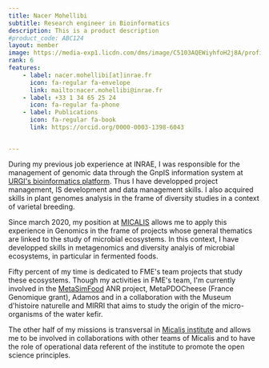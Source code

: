 ```yaml
---
title: Nacer Mohellibi
subtitle: Research engineer in Bioinformatics
description: This is a product description
#product_code: ABC124
layout: member
image: https://media-exp1.licdn.com/dms/image/C5103AQEWiyhfoH2j8A/profile-displayphoto-shrink_200_200/0/1516309558912?e=1676505600&v=beta&t=Y0SzGbKhP0ldoUxyefMgmZcI5s50WcS1I6JiLwB2k_k
rank: 6
features:
    - label: nacer.mohellibi[at]inrae.fr
      icon: fa-regular fa-envelope
      link: mailto:nacer.mohellibi@inrae.fr
    - label: +33 1 34 65 25 24
      icon: fa-regular fa-phone
    - label: Publications
      icon: fa-regular fa-book
      link: https://orcid.org/0000-0003-1398-6043


---
```




During my previous job experience at INRAE, I was responsible for the management of genomic data through the GnpIS information system at [URGI's bioinformatics platform](https://urgi.versailles.inra.fr/Platform). Thus I have developped project management, IS development and data management skills. I also acquired skills in plant genomes analysis in the frame of diversity studies in a context of varietal breeding.

Since march 2020, my position at [MICALIS](https://www.micalis.fr/micalis_eng/) allows me to apply this experience in Genomics in the frame of projects whose general thematics are linked to the study of microbial ecosystems. In this context, I have developped skills in metagenomics and diversity analyis of microbial ecosystems, in particular in fermented foods.

Fifty percent of my time is dedicated to FME's team projects that study these ecosystems. Though my activities in FME's team, I'm currently involved in the [MetaSimFood](http://fme.micalis.fr/projects/metasimfood/) ANR project, MetaPDOCheese (France Genomique grant), Adamos and in a collaboration with the Museum d'histoire naturelle and MIRRI that aims to study the origin of the micro-organisms of the water kefir.

The other half of my missions is transversal in [Micalis institute](https://www.micalis.fr/micalis_eng/) and allows me to be involved in collaborations with other teams of Micalis and to have the role of operational data referent of the institute to promote the open science principles.
